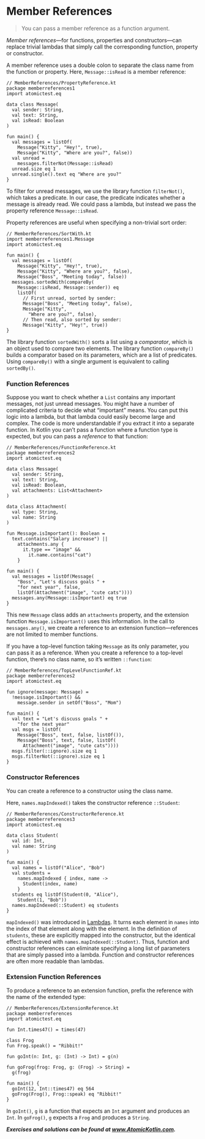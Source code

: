 # Member References

> You can pass a member reference as a function argument.

*Member references*—for functions, properties and constructors—can replace trivial lambdas that simply call the corresponding function, property or constructor.

A member reference uses a double colon to separate the class name from the function or property. Here, `Message::isRead` is a member reference:

```
// MemberReferences/PropertyReference.kt
package memberreferences1
import atomictest.eq

data class Message(
  val sender: String,
  val text: String,
  val isRead: Boolean
)

fun main() {
  val messages = listOf(
    Message("Kitty", "Hey!", true),
    Message("Kitty", "Where are you?", false))
  val unread =
    messages.filterNot(Message::isRead)
  unread.size eq 1
  unread.single().text eq "Where are you?"
}
```

To filter for unread messages, we use the library function `filterNot()`, which takes a predicate. In our case, the predicate indicates whether a message is already read. We could pass a lambda, but instead we pass the property reference `Message::isRead`.

Property references are useful when specifying a non-trivial sort order:

```
// MemberReferences/SortWith.kt
import memberreferences1.Message
import atomictest.eq

fun main() {
  val messages = listOf(
    Message("Kitty", "Hey!", true),
    Message("Kitty", "Where are you?", false),
    Message("Boss", "Meeting today", false))
  messages.sortedWith(compareBy(
    Message::isRead, Message::sender)) eq
    listOf(
      // First unread, sorted by sender:
      Message("Boss", "Meeting today", false),
      Message("Kitty",
        "Where are you?", false),
      // Then read, also sorted by sender:
      Message("Kitty", "Hey!", true))
}
```

The library function `sortedWith()` sorts a list using a *comparator*, which is an object used to compare two elements. The library function `compareBy()` builds a comparator based on its parameters, which are a list of predicates. Using `compareBy()` with a single argument is equivalent to calling `sortedBy()`.

### Function References

Suppose you want to check whether a `List` contains any important messages, not just unread messages. You might have a number of complicated criteria to decide what “important” means. You can put this logic into a lambda, but that lambda could easily become large and complex. The code is more understandable if you extract it into a separate function. In Kotlin you can’t pass a function where a function type is expected, but you can pass a *reference* to that function:

```
// MemberReferences/FunctionReference.kt
package memberreferences2
import atomictest.eq

data class Message(
  val sender: String,
  val text: String,
  val isRead: Boolean,
  val attachments: List<Attachment>
)

data class Attachment(
  val type: String,
  val name: String
)

fun Message.isImportant(): Boolean =
  text.contains("Salary increase") ||
    attachments.any {
      it.type == "image" &&
        it.name.contains("cat")
    }

fun main() {
  val messages = listOf(Message(
    "Boss", "Let's discuss goals " +
    "for next year", false,
    listOf(Attachment("image", "cute cats"))))
  messages.any(Message::isImportant) eq true
}
```

This new `Message` class adds an `attachments` property, and the extension function `Message.isImportant()` uses this information. In the call to `messages.any()`, we create a reference to an extension function—references are not limited to member functions.

If you have a top-level function taking `Message` as its only parameter, you can pass it as a reference. When you create a reference to a top-level function, there’s no class name, so it’s written `::function`:

```
// MemberReferences/TopLevelFunctionRef.kt
package memberreferences2
import atomictest.eq

fun ignore(message: Message) =
  !message.isImportant() &&
    message.sender in setOf("Boss", "Mom")

fun main() {
  val text = "Let's discuss goals " +
    "for the next year"
  val msgs = listOf(
    Message("Boss", text, false, listOf()),
    Message("Boss", text, false, listOf(
      Attachment("image", "cute cats"))))
  msgs.filter(::ignore).size eq 1
  msgs.filterNot(::ignore).size eq 1
}
```

### Constructor References

You can create a reference to a constructor using the class name.

Here, `names.mapIndexed()` takes the constructor reference `::Student`:

```
// MemberReferences/ConstructorReference.kt
package memberreferences3
import atomictest.eq

data class Student(
  val id: Int,
  val name: String
)

fun main() {
  val names = listOf("Alice", "Bob")
  val students =
    names.mapIndexed { index, name ->
      Student(index, name)
    }
  students eq listOf(Student(0, "Alice"),
    Student(1, "Bob"))
  names.mapIndexed(::Student) eq students
}
```

`mapIndexed()` was introduced in [Lambdas](javascript:void(0)). It turns each element in `names` into the index of that element along with the element. In the definition of `students`, these are explicitly mapped into the constructor, but the identical effect is achieved with `names.mapIndexed(::Student)`. Thus, function and constructor references can eliminate specifying a long list of parameters that are simply passed into a lambda. Function and constructor references are often more readable than lambdas.

### Extension Function References

To produce a reference to an extension function, prefix the reference with the name of the extended type:

```
// MemberReferences/ExtensionReference.kt
package memberreferences
import atomictest.eq

fun Int.times47() = times(47)

class Frog
fun Frog.speak() = "Ribbit!"

fun goInt(n: Int, g: (Int) -> Int) = g(n)

fun goFrog(frog: Frog, g: (Frog) -> String) =
  g(frog)

fun main() {
  goInt(12, Int::times47) eq 564
  goFrog(Frog(), Frog::speak) eq "Ribbit!"
}
```

In `goInt()`, `g` is a function that expects an `Int` argument and produces an `Int`. In `goFrog()`, `g` expects a `Frog` and produces a `String`.

***Exercises and solutions can be found at www.AtomicKotlin.com.***